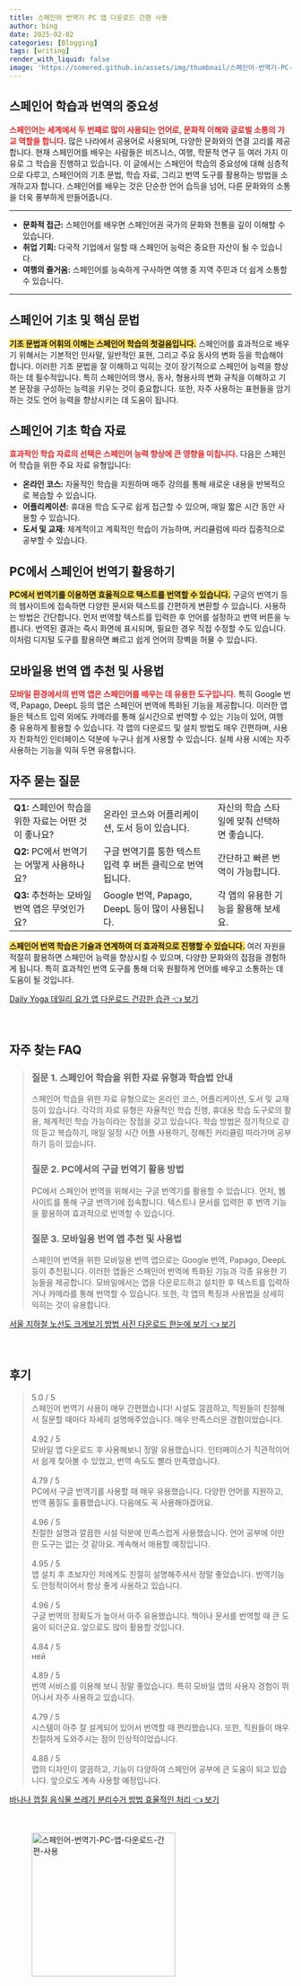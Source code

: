 ```yaml
---
title: 스페인어 번역기 PC 앱 다운로드 간편 사용
author: bing
date: 2025-02-02
categories: [Blogging]
tags: [writing]
render_with_liquid: false
image: 'https://somered.github.io/assets/img/thumbnail/스페인어-번역기-PC-앱-다운로드-간편-사용.webp'
---
```



<h2 id='스페인어 학습과 번역의 중요성'>스페인어 학습과 번역의 중요성</h2>

<p><b><span style="color: #ee2323;">스페인어는 세계에서 두 번째로 많이 사용되는 언어로, 문화적 이해와 글로벌 소통의 가교 역할을 합니다.</span></b> 많은 나라에서 공용어로 사용되며, 다양한 문화와의 연결 고리를 제공합니다. 현재 스페인어를 배우는 사람들은 비즈니스, 여행, 학문적 연구 등 여러 가지 이유로 그 학습을 진행하고 있습니다. 이 글에서는 스페인어 학습의 중요성에 대해 심층적으로 다루고, 스페인어의 기초 문법, 학습 자료, 그리고 번역 도구를 활용하는 방법을 소개하고자 합니다. 스페인어를 배우는 것은 단순한 언어 습득을 넘어, 다른 문화와의 소통을 더욱 풍부하게 만들어줍니다.</p>

<hr />

<ul>
    <li><b>문화적 접근:</b> 스페인어를 배우면 스페인어권 국가의 문화와 전통을 깊이 이해할 수 있습니다.</li>
    <li><b>취업 기회:</b> 다국적 기업에서 일할 때 스페인어 능력은 중요한 자산이 될 수 있습니다.</li>
    <li><b>여행의 즐거움:</b> 스페인어를 능숙하게 구사하면 여행 중 지역 주민과 더 쉽게 소통할 수 있습니다.</li>
</ul>

<hr />

<h2 id='스페인어 기초 및 핵심 문법'>스페인어 기초 및 핵심 문법</h2>

<p><b><span style="background-color: #ffe066;">기초 문법과 어휘의 이해는 스페인어 학습의 첫걸음입니다.</span></b> 스페인어를 효과적으로 배우기 위해서는 기본적인 인사말, 일반적인 표현, 그리고 주요 동사의 변화 등을 학습해야 합니다. 이러한 기초 문법을 잘 이해하고 익히는 것이 장기적으로 스페인어 능력을 향상하는 데 필수적입니다. 특히 스페인어의 명사, 동사, 형용사의 변화 규칙을 이해하고 기본 문장을 구성하는 능력을 키우는 것이 중요합니다. 또한, 자주 사용하는 표현들을 암기하는 것도 언어 능력을 향상시키는 데 도움이 됩니다.</p>

<h2 id='스페인어 기초 학습 자료'>스페인어 기초 학습 자료</h2>

<p><b><span style="color: #ee2323;">효과적인 학습 자료의 선택은 스페인어 능력 향상에 큰 영향을 미칩니다.</span></b> 다음은 스페인어 학습을 위한 주요 자료 유형입니다:</p>

<ul>
    <li><b>온라인 코스:</b> 자율적인 학습을 지원하며 매주 강의를 통해 새로운 내용을 반복적으로 복습할 수 있습니다.</li>
    <li><b>어플리케이션:</b> 휴대용 학습 도구로 쉽게 접근할 수 있으며, 매일 짧은 시간 동안 사용할 수 있습니다.</li>
    <li><b>도서 및 교재:</b> 체계적이고 계획적인 학습이 가능하며, 커리큘럼에 따라 집중적으로 공부할 수 있습니다.</li>
</ul>

<h2 id='PC에서 스페인어 번역기 활용하기'>PC에서 스페인어 번역기 활용하기</h2>

<p><b><span style="background-color: #ffe066;">PC에서 번역기를 이용하면 효율적으로 텍스트를 번역할 수 있습니다.</span></b> 구글의 번역기 등의 웹사이트에 접속하면 다양한 문서와 텍스트를 간편하게 변환할 수 있습니다. 사용하는 방법은 간단합니다. 먼저 번역할 텍스트를 입력한 후 언어를 설정하고 번역 버튼을 누릅니다. 번역된 결과는 즉시 화면에 표시되며, 필요한 경우 직접 수정할 수도 있습니다. 이처럼 디지털 도구를 활용하면 빠르고 쉽게 언어의 장벽을 허물 수 있습니다.</p>

<h2 id='모바일용 번역 앱 추천 및 사용법'>모바일용 번역 앱 추천 및 사용법</h2>

<p><b><span style="color: #ee2323;">모바일 환경에서의 번역 앱은 스페인어를 배우는 데 유용한 도구입니다.</span></b> 특히 Google 번역, Papago, DeepL 등의 앱은 스페인어 번역에 특화된 기능을 제공합니다. 이러한 앱들은 텍스트 입력 외에도 카메라를 통해 실시간으로 번역할 수 있는 기능이 있어, 여행 중 유용하게 활용할 수 있습니다. 각 앱의 다운로드 및 설치 방법도 매우 간편하며, 사용자 친화적인 인터페이스 덕분에 누구나 쉽게 사용할 수 있습니다. 실제 사용 시에는 자주 사용하는 기능을 익혀 두면 유용합니다.</p>

<h2 id='FAQs'>자주 묻는 질문</h2>

<table>
    <tr>
        <td><b>Q1:</b> 스페인어 학습을 위한 자료는 어떤 것이 좋나요?</td>
        <td>온라인 코스와 어플리케이션, 도서 등이 있습니다.</td>
        <td>자신의 학습 스타일에 맞춰 선택하면 좋습니다.</td>
    </tr>
    <tr>
        <td><b>Q2:</b> PC에서 번역기는 어떻게 사용하나요?</td>
        <td>구글 번역기를 통한 텍스트 입력 후 버튼 클릭으로 번역됩니다.</td>
        <td>간단하고 빠른 번역이 가능합니다.</td>
    </tr>
    <tr>
        <td><b>Q3:</b> 추천하는 모바일 번역 앱은 무엇인가요?</td>
        <td>Google 번역, Papago, DeepL 등이 많이 사용됩니다.</td>
        <td>각 앱의 유용한 기능을 활용해 보세요.</td>
    </tr>
</table>

<p><b><span style="background-color: #ffe066;">스페인어 번역 학습은 기술과 연계하여 더 효과적으로 진행할 수 있습니다.</span></b> 여러 자원을 적절히 활용하면 스페인어 능력을 향상시킬 수 있으며, 다양한 문화와의 접점을 경험하게 됩니다. 특히 효과적인 번역 도구를 통해 더욱 원활하게 언어를 배우고 소통하는 데 도움이 될 것입니다.</p>


<p><a class="click-button" title="Daily Yoga 데일리 요가 앱 다운로드 건강한 습관" href="https://somered.github.io/posts/Daily-Yoga-%EB%8D%B0%EC%9D%BC%EB%A6%AC-%EC%9A%94%EA%B0%80-%EC%95%B1-%EB%8B%A4%EC%9A%B4%EB%A1%9C%EB%93%9C-%EA%B1%B4%EA%B0%95%ED%95%9C-%EC%8A%B5%EA%B4%80/" rel="dofollow">Daily Yoga 데일리 요가 앱 다운로드 건강한 습관 👈 보기</a></p><br>
<h2 id='자주_찾는_FAQ'>자주 찾는 FAQ</h2>
<div itemscope="" itemtype="https://schema.org/FAQPage"> 
<blockquote> 
<div itemscope="" itemprop="mainEntity" itemtype="https://schema.org/Question"> 
<h3 itemprop="name">질문 1. 스페인어 학습을 위한 자료 유형과 학습법 안내</h3> 
<div itemscope="" itemprop="acceptedAnswer" itemtype="https://schema.org/Answer"> 
<span itemprop="text"> 
<p>스페인어 학습을 위한 자료 유형으로는 온라인 코스, 어플리케이션, 도서 및 교재 등이 있습니다. 각각의 자료 유형은 자율적인 학습 진행, 휴대용 학습 도구로의 활용, 체계적인 학습 가능이라는 장점을 갖고 있습니다. 학습 방법은 정기적으로 강의 듣고 복습하기, 매일 일정 시간 어플 사용하기, 정해진 커리큘럼 따라가며 공부하기 등이 있습니다.</p> 
</span> 
</div> 
</div> 

<div itemscope="" itemprop="mainEntity" itemtype="https://schema.org/Question"> 
<h3 itemprop="name">질문 2. PC에서의 구글 번역기 활용 방법</h3> 
<div itemscope="" itemprop="acceptedAnswer" itemtype="https://schema.org/Answer"> 
<span itemprop="text"> 
<p>PC에서 스페인어 번역을 위해서는 구글 번역기를 활용할 수 있습니다. 먼저, 웹사이트를 통해 구글 번역기에 접속합니다. 텍스트나 문서를 입력한 후 번역 기능을 활용하여 효과적으로 번역할 수 있습니다.</p> 
</span> 
</div> 
</div> 

<div itemscope="" itemprop="mainEntity" itemtype="https://schema.org/Question"> 
<h3 itemprop="name">질문 3. 모바일용 번역 앱 추천 및 사용법</h3> 
<div itemscope="" itemprop="acceptedAnswer" itemtype="https://schema.org/Answer"> 
<span itemprop="text"> 
<p>스페인어 번역을 위한 모바일용 번역 앱으로는 Google 번역, Papago, DeepL 등이 추천됩니다. 이러한 앱들은 스페인어 번역에 특화된 기능과 각종 유용한 기능들을 제공합니다. 모바일에서는 앱을 다운로드하고 설치한 후 텍스트를 입력하거나 카메라를 통해 번역할 수 있습니다. 또한, 각 앱의 특징과 사용법을 상세히 익히는 것이 유용합니다.</p> 
</span> 
</div> 
</div> 
</blockquote> 
</div>
<p><a class="click-button" title="서울 지하철 노선도 크게보기 방법 사진 다운로드 한눈에 보기" href="https://somered.github.io/posts/%EC%84%9C%EC%9A%B8-%EC%A7%80%ED%95%98%EC%B2%A0-%EB%85%B8%EC%84%A0%EB%8F%84-%ED%81%AC%EA%B2%8C%EB%B3%B4%EA%B8%B0-%EB%B0%A9%EB%B2%95-%EC%82%AC%EC%A7%84-%EB%8B%A4%EC%9A%B4%EB%A1%9C%EB%93%9C-%ED%95%9C%EB%88%88%EC%97%90-%EB%B3%B4%EA%B8%B0/" rel="dofollow">서울 지하철 노선도 크게보기 방법 사진 다운로드 한눈에 보기 👈 보기</a></p><br>
<h2 id='후기'>후기</h2>
<div itemscope itemtype="https://schema.org/Product">
  <blockquote>
  <div itemprop="review" itemscope itemtype="https://schema.org/Review">
      <div itemprop="reviewRating" itemscope itemtype="https://schema.org/Rating"> <span itemprop="ratingValue">5.0</span> / <span itemprop="bestRating">5</span> </div>
      <span itemprop="reviewBody">스페인어 번역기 사용이 매우 간편했습니다! 시설도 깔끔하고, 직원들이 친절해서 질문할 때마다 자세히 설명해주었습니다. 매우 만족스러운 경험이었습니다.</span>
  </div>
  <br>
  <div itemprop="review" itemscope itemtype="https://schema.org/Review">
      <div itemprop="reviewRating" itemscope itemtype="https://schema.org/Rating"> <span itemprop="ratingValue">4.92</span> / <span itemprop="bestRating">5</span> </div>
      <span itemprop="reviewBody">모바일 앱 다운로드 후 사용해보니 정말 유용했습니다. 인터페이스가 직관적이어서 쉽게 찾아볼 수 있었고, 번역 속도도 빨라 만족했습니다.</span>
  </div>
  <br>
  <div itemprop="review" itemscope itemtype="https://schema.org/Review">
      <div itemprop="reviewRating" itemscope itemtype="https://schema.org/Rating"> <span itemprop="ratingValue">4.79</span> / <span itemprop="bestRating">5</span> </div>
      <span itemprop="reviewBody">PC에서 구글 번역기를 사용할 때 매우 유용했습니다. 다양한 언어를 지원하고, 번역 품질도 훌륭했습니다. 다음에도 꼭 사용해야겠어요.</span>
  </div>
  <br>
  <div itemprop="review" itemscope itemtype="https://schema.org/Review">
      <div itemprop="reviewRating" itemscope itemtype="https://schema.org/Rating"> <span itemprop="ratingValue">4.96</span> / <span itemprop="bestRating">5</span> </div>
      <span itemprop="reviewBody">친절한 설명과 깔끔한 시설 덕분에 만족스럽게 사용했습니다. 언어 공부에 이만한 도구는 없는 것 같아요. 계속해서 애용할 예정입니다.</span>
  </div>
  <br>
  <div itemprop="review" itemscope itemtype="https://schema.org/Review">
      <div itemprop="reviewRating" itemscope itemtype="https://schema.org/Rating"> <span itemprop="ratingValue">4.95</span> / <span itemprop="bestRating">5</span> </div>
      <span itemprop="reviewBody">앱 설치 후 초보자인 저에게도 친절히 설명해주셔서 정말 좋았습니다. 번역기능도 안정적이어서 항상 좋게 사용하고 있습니다.</span>
  </div>
  <br>
  <div itemprop="review" itemscope itemtype="https://schema.org/Review">
      <div itemprop="reviewRating" itemscope itemtype="https://schema.org/Rating"> <span itemprop="ratingValue">4.96</span> / <span itemprop="bestRating">5</span> </div>
      <span itemprop="reviewBody">구글 번역의 정확도가 높아서 아주 유용했습니다. 책이나 문서를 번역할 때 큰 도움이 되더군요. 앞으로도 많이 활용할 것입니다.</span>
  </div>
  <br>
  <div itemprop="review" itemscope itemtype="https://schema.org/Review">
      <div itemprop="reviewRating" itemscope itemtype="https://schema.org/Rating"> <span itemprop="ratingValue">4.84</span> / <span itemprop="bestRating">5</span> </div>
      <span itemprop="reviewBody">ней </span>
  </div>
  <br>
  <div itemprop="review" itemscope itemtype="https://schema.org/Review">
      <div itemprop="reviewRating" itemscope itemtype="https://schema.org/Rating"> <span itemprop="ratingValue">4.89</span> / <span itemprop="bestRating">5</span> </div>
      <span itemprop="reviewBody">번역 서비스를 이용해 보니 정말 좋았습니다. 특히 모바일 앱의 사용자 경험이 뛰어나서 자주 사용하고 있습니다.</span>
  </div>
  <br>
  <div itemprop="review" itemscope itemtype="https://schema.org/Review">
      <div itemprop="reviewRating" itemscope itemtype="https://schema.org/Rating"> <span itemprop="ratingValue">4.79</span> / <span itemprop="bestRating">5</span> </div>
      <span itemprop="reviewBody">시스템이 아주 잘 설계되어 있어서 번역할 때 편리했습니다. 또한, 직원들이 매우 친절하게 도와주시는 점이 인상적이었습니다.</span>
  </div>
  <br>
  <div itemprop="review" itemscope itemtype="https://schema.org/Review">
      <div itemprop="reviewRating" itemscope itemtype="https://schema.org/Rating"> <span itemprop="ratingValue">4.88</span> / <span itemprop="bestRating">5</span> </div>
      <span itemprop="reviewBody">앱의 디자인이 깔끔하고, 기능이 다양하여 스페인어 공부에 큰 도움이 되고 있습니다. 앞으로도 계속 사용할 예정입니다.</span>
  </div>
  </blockquote>
</div>
<p><a class="click-button" title="바나나 껍질 음식물 쓰레기 분리수거 방법 효율적인 처리" href="https://somered.github.io/posts/%EB%B0%94%EB%82%98%EB%82%98-%EA%BB%8D%EC%A7%88-%EC%9D%8C%EC%8B%9D%EB%AC%BC-%EC%93%B0%EB%A0%88%EA%B8%B0-%EB%B6%84%EB%A6%AC%EC%88%98%EA%B1%B0-%EB%B0%A9%EB%B2%95-%ED%9A%A8%EC%9C%A8%EC%A0%81%EC%9D%B8-%EC%B2%98%EB%A6%AC/" rel="dofollow">바나나 껍질 음식물 쓰레기 분리수거 방법 효율적인 처리 👈 보기</a></p><br>
<figure class="image"><img src="https://somered.github.io/assets/img/thumbnail/스페인어-번역기-PC-앱-다운로드-간편-사용.webp" alt="스페인어-번역기-PC-앱-다운로드-간편-사용" width="256" height="256"></figure>